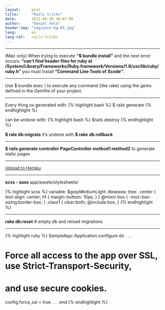 ```yaml
---
layout:     post
title:      "Rails tricks"
date:       2012-09-28 10:07:00
author:     "Daniel Vela"
header-img: "img/post-bg-03.jpg"
lang:       en
lang-ref:   rails-tricks
---
```




---
(Mac only) When trying to execute **“$ bundle install”** and the next error occurs: **“can’t find header files for ruby at /System/Library/Frameworks/Ruby.framework/Versions/1.8/usr/lib/ruby/ruby.h”** you must install **“Command Line Tools of Xcode”**.

---
Use $ bundle exec \ to execute any command (like rake) using the gems defined in the Gemfile of your project.

---
Every thing os generated with:
{% highlight bash %}
$ rails generate
{% endhighlight %}

can be undone with:
{% highlight bash %}
$rails destroy
{% endhighlight %}

**$ rale db:migrate** it’s undone with **$ rake db:rollback**

---

**$ rails generate controller PageController method1 method2** to generate static pages

---

[Upload to Heroku](http://blog.veladan.org/2012/04/how-to-upload-rails-app-to-heroku.html)

---

**scss - sass** app/assets/stylesheets/

{% highlight scss %}
variable: $grayMediumLight: #eaeaea;
tree:
.center {
  text-align: center;
  h1 {
    margin-bottom: 10px;
  }
}
@mixin box {
 -moz-box-sizing:border-box;
}
.class1 {
 clear:both;
 @include box;
}
{% endhighlight %}

---

**rake db:reset** # empty db and reload migrations

---

{% highlight ruby %}
SampleApp::Application.configure do
  .
  .
  .
  # Force all access to the app over SSL, use Strict-Transport-Security,
  # and use secure cookies.
  config.force_ssl = true
  .
  .
  .
end
{% endhighlight %}